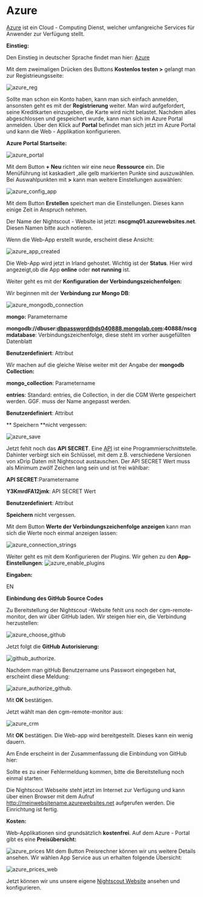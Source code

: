 # Azure

[Azure](https://de.wikipedia.org/wiki/Microsoft_Azure) ist ein Cloud - Computing Dienst, welcher umfangreiche Services  für Anwender zur Verfügung stellt.

**Einstieg:**

Den Einstieg in deutscher Sprache findet man hier: [Azure ](https://azure.microsoft.com/de-de/)

Mit dem zweimaligen Drücken des Buttons **Kostenlos testen >** gelangt man zur Registrieungsseite:

![azure_reg](../images/azure/azure_reg.jpg)

Sollte man schon ein Konto haben, kann man sich einfach anmelden, ansonsten geht es mit der **Registrierung** weiter.
Man wird aufgefordert, seine Kreditkarten einzugeben, die Karte wird nicht belastet.
Nachdem alles abgeschlossen und gespeichert wurde, kann man sich im Azure Portal anmelden.
 Über den Klick auf **Portal** befindet man sich jetzt im Azure Portal und kann die Web - Applikation konfigurieren.
 
 **Azure Portal Startseite:**
 
 ![azure_portal](../images/azure/azure_portal.jpg)
 
 Mit dem Button **+ Neu** richten wir eine neue **Ressource** ein. Die Menüführung ist kaskadiert ,alle gelb markierten Punkte sind auszuwählen. Bei Auswahlpunkten mit **>** kann man weitere Einstellungen auswählen:
 
 
 ![azure_config_app](../images/azure/azure_config_app.jpg)
 
 Mit dem Button **Erstellen** speichert man die Einstellungen. Dieses kann einige Zeit
 in Anspruch nehmen.
 
 Der Name der Nightscout - Website ist jetzt: **nscgmq01.azurewebsites.net**. Diesen Namen bitte auch notieren.
 
 Wenn die Web-App erstellt wurde, erscheint diese Ansicht:
 
 ![azure_app_created](../images/azure/azure_app_created.jpg)
 
 Die Web-App wird jetzt in Irland gehostet. Wichtig ist der **Status**. Hier wird angezeigt,ob die App **online** oder **not running** ist.

 
 Weiter geht es mit der **Konfiguration der Verbindungszeichenfolgen:**
 
 Wir beginnen mit der **Verbindung zur Mongo DB**:
 
 ![azure_mongodb_connection](../images/azure/azure_mongodb_connection.jpg)
 
 **mongo:** Parametername
 
 **mongodb://dbuser:dbpassword@ds040888.mongolab.com:40888/nscgmdatabase**: Verbindungszeichenfolge, diese steht im vorher ausgefüllten Datenblatt
 
 **Benutzerdefiniert**: Attribut
 
 
 Wir machen auf die gleiche Weise weiter mit der Angabe der **mongodb Collection:**
 
 **mongo_collection**: Parametername
 
 **entries**: Standard: entries, die Collection, in der die CGM Werte gespeichert werden. GGF. muss der Name angepasst werden.
 
 **Benutzerdefiniert**: Attribut
 
** Speichern **nicht vergessen:
 
 ![azure_save](../images/azure/azure_save.jpg)
 
 
 Jetzt fehlt noch das **API SECRET**. Eine [API](https://de.wikipedia.org/wiki/Programmierschnittstelle) ist eine Programmierschnittstelle. Dahinter verbirgt sich ein Schlüssel, mit dem z.B. verschiedene Versionen von xDrip Daten mit Nightscout austauschen.
 Der API SECRET Wert muss als Minimum zwölf Zeichen lang sein und ist frei wählbar:
 
 **API SECRET**:Parametername
 
 **Y3KmrdFA12jmk**: API SECRET Wert
 
 **Benutzerdefiniert**: Attribut
 
 **Speichern** nicht vergessen.
 
 Mit dem Button **Werte der Verbindungszeichenfolge anzeigen** kann man sich die Werte noch einmal anzeigen lassen:
 
 ![azure_connection_strings](../images/azure/azure_connection_strings.jpg)
 
 
 Weiter geht es mit dem Konfigurieren der Plugins. Wir gehen zu den **App-Einstellungen**:
 ![azure_enable_plugins](../images/azure/azure_enable_plugins.jpg)
 
 **Eingaben:**
 
 
 EN
 
 
 
 
**Einbindung des GitHub Source Codes**

Zu Bereitstellung der Nightscout -Website fehlt uns noch der cgm-remote-monitor, den wir über GitHub laden.
Wir steigen hier ein, die Verbindung herzustellen:

![azure_choose_github](../images/azure/azure_choose_github.jpg)


Jetzt folgt die **GitHub Autorisierung:**

![github_authorize](../images/azure/github_authorize.jpg).

Nachdem man gitHub Benutzername uns Passwort eingegeben hat, erscheint diese Meldung:

![azure_authorize_github](../images/azure/azure_authorize_github.jpg).

Mit **OK** bestätigen.

Jetzt wählt man den cgm-remote-monitor aus:

![azure_crm](../images/azure/azure_crm.jpg)

Mit **OK** bestätigen. Die Web-app wird bereitgestellt. Dieses kann ein wenig dauern.

Am Ende erscheint in der Zusammenfassung die Einbindung von GitHub hier:


Sollte es zu einer Fehlermeldung kommen, bitte die Bereitstellung noch einmal starten.


Die Nightscout Webseite steht jetzt im Internet zur Verfügung und kann über einen Browser
mit dem Aufruf http://meinwebsitename.azurewebsites.net aufgerufen werden.
Die Einrichtung ist fertig.


**Kosten:**

Web-Applikationen sind grundsätzlich **kostenfrei**. Auf dem Azure - Portal gibt es eine **Preisübersicht:**

![azure_prices](../images/azure/azure_prices.jpg)
 Mit dem Button Preisrechner können wir uns weitere Details ansehen. Wir wählen App Service aus un erhalten folgende Übersicht:
 
 ![azure_prices_web](../images/azure/azure_prices_web.jpg)
 
 Jetzt können wir uns unsere eigene  [Nightscout Website](https://ladyviktoria.gitbooks.io/nightscout_handbuch/content/nightscout/die_nightscout_website.html) ansehen und konfigurieren.
 
 
 
 













 
 
 
 
 
 

















